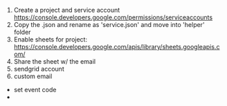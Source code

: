 1. Create a project and service account https://console.developers.google.com/permissions/serviceaccounts
2. Copy the .json and rename as 'service.json' and move into 'helper' folder
3. Enable sheets for project: https://console.developers.google.com/apis/library/sheets.googleapis.com/
4. Share the sheet w/ the email
5. sendgrid account
6. custom email

- set event code
-
